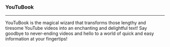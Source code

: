 
### YouTuBook
---


YouTuBook is the magical wizard that transforms those lengthy and tiresome YouTube videos into an enchanting and delightful text! 
Say goodbye to never-ending videos and hello to a world of quick and easy information at your fingertips!